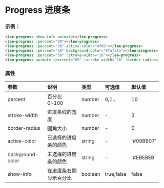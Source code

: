 # Progress 进度条
### 示例：
<div class="leeblock">
    <div class="leesource">
      <lee-progress show-info animate></lee-progress>
      <lee-progress :percent="20"></lee-progress>
      <lee-progress :percent="30" active-color="#f60"></lee-progress>
      <lee-progress :percent="40" background-color="#fafafa"></lee-progress>
      <lee-progress :percent="50" :stroke-width="10"></lee-progress>
      <lee-progress animate :percent="80" :stroke-width="10" :border-radius="5"></lee-progress>
    </div>
<lee-code>

```html
<lee-progress show-info animate></lee-progress>
<lee-progress :percent="20"></lee-progress>
<lee-progress :percent="30" active-color="#f60"></lee-progress>
<lee-progress :percent="40" background-color="#fafafa"></lee-progress>
<lee-progress :percent="50" :stroke-width="10"></lee-progress>
<lee-progress animate :percent="80" :stroke-width="10" :border-radius="5"></lee-progress>
```

</lee-code>
</div>

### 属性

参数|说明|类型|可选值|默认值
:------|:------|:------|:------|:------
percent|百分比0~100|number|0,1...|10
stroke-width|进度条线的宽度|number|-|3
border-radius|圆角大小|number|-|0
active-color|已选择的进度条的颜色|string|-|'#09BB07'
background-color|未选择的进度条的颜色|string|-|'#EBEBEB'
show-info|在进度条右侧显示百分比|boolean|true,false|false

<script>
export default {
    data() {
        return {
           
        };
    },
    methods: {
       
    }
}
</script>
<style>
  .lee-progress{margin:25px 0;}
</style>